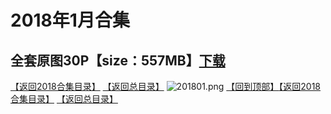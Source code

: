 # 2018年1月合集
## 全套原图30P【size：557MB】[下载](https://474b.com/file/25713053-435033618)
[【返回2018合集目录】](/2018年VIP作品合集/README.md)
[【返回总目录】](/README.md)
![201801.png](https://www.nsaimg.com/2020/04/02/5e85ac4bd6a43.png)
[【回到顶部】](#readme)[【返回2018合集目录】](/2018年VIP作品合集/README.md)
[【返回总目录】](/README.md)

